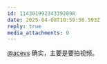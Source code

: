 ```yaml
---
id: 114301992343392898
date: 2025-04-08T10:59:50.593Z
reply: true
media_attachments: 0
---
```


[@acevs](https://mastodon.social/@acevs) 确实，主要是要拍视频。

